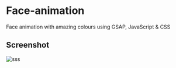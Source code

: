 # Face-animation

Face animation with amazing colours using GSAP, JavaScript &amp; CSS 

## Screenshot

![sss](https://github.com/peter-kimanzi/Face-animation/assets/71552773/40f071cf-29a5-4dab-8a1a-4a91d5350d11)

